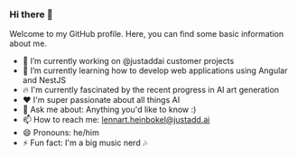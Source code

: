 ### Hi there 👋

Welcome to my GitHub profile. Here, you can find some basic information about me.

- 🔭 I’m currently working on @justaddai customer projects
- 🌱 I’m currently learning how to develop web applications using Angular and NestJS
- 🔥 I'm currently fascinated by the recent progress in AI art generation
- ♥️ I'm super passionate about all things AI
- 💬 Ask me about: Anything you'd like to know :)
- 📫 How to reach me: lennart.heinbokel@justadd.ai
- 😄 Pronouns: he/him
- ⚡ Fun fact: I'm a big music nerd 🎶

